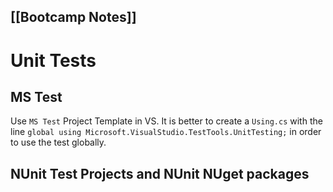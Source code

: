 [[Bootcamp Notes]]
---

# Unit Tests
## MS Test
Use `MS Test` Project Template in VS.
It is better to create a `Using.cs` with the line
`global using Microsoft.VisualStudio.TestTools.UnitTesting;` in order to use the test globally.

## NUnit Test Projects and NUnit NUget packages